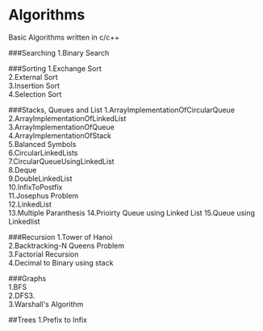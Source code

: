 # Algorithms
Basic Algorithms written in c/c++


###Searching
1.Binary Search  

###Sorting
1.Exchange Sort  
2.External Sort  
3.Insertion Sort  
4.Selection Sort  

###Stacks, Queues and List
1.ArrayImplementationOfCircularQueue  
2.ArrayImplementationOfLinkedList  
3.ArrayImplementationOfQueue  
4.ArrayImplementationOfStack  
5.Balanced Symbols  
6.CircularLinkedLists  
7.CircularQueueUsingLinkedList  
8.Deque  
9.DoubleLinkedList  
10.InfixToPostfix  
11.Josephus Problem  
12.LinkedList  
13.Multiple Paranthesis
14.Prioirty Queue using Linked List
15.Queue using Linkedlist


###Recursion
1.Tower of Hanoi  
2.Backtracking-N Queens Problem  
3.Factorial Recursion  
4.Decimal to Binary using stack  

###Graphs  
1.BFS  
2.DFS3.  
3.Warshall's Algorithm  

##Trees
1.Prefix to Infix  


